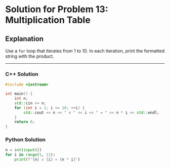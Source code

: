 # Solution for Problem 13: Multiplication Table

## Explanation
Use a `for` loop that iterates from 1 to 10. In each iteration, print the formatted string with the product.

---

### C++ Solution
```cpp
#include <iostream>

int main() {
    int n;
    std::cin >> n;
    for (int i = 1; i <= 10; ++i) {
        std::cout << n << " x " << i << " = " << n * i << std::endl;
    }
    return 0;
}
```

### Python Solution
```python
n = int(input())
for i in range(1, 11):
    print(f"{n} x {i} = {n * i}")
```
